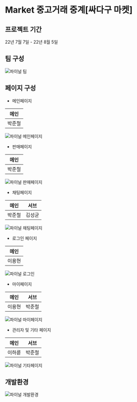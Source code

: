 # Market 중고거래 중계[싸다구 마켓]

## 프로젝트 기간
22년 7월 7일 - 22년 8월 5일

## 팀 구성

![파이널 팀](https://user-images.githubusercontent.com/98640331/187187613-5f213f9b-2e2b-480f-8fa0-d455793bd653.jpg)

## 페이지 구성

* 메인페이지

 메인 |
--- |
박준철 |
![파이널 메인페이지](https://user-images.githubusercontent.com/98640331/187187711-b014647d-4b0e-4292-8fbf-31cbe7a6d4c7.jpg)



* 판매페이지

 메인 |
--- |
박준철 |
![파이널 판매페이지](https://user-images.githubusercontent.com/98640331/187187799-7c2e4071-6581-4334-a5da-ec166de93ead.jpg)



* 채팅페이지

 메인 | 서브 |
--- | --- |
박준철 | 김성균 |
![파이널 채팅페이지](https://user-images.githubusercontent.com/98640331/187187954-78657fc1-ef45-43c5-a805-dc9163c70874.jpg)



* 로그인 페이지

 메인 |
--- |
이용현 |
![파이널 로그인](https://user-images.githubusercontent.com/98640331/187188047-21e46368-8bee-4d63-af1f-351b8b6b9342.jpg)



* 마이페이지

 메인 | 서브 |
--- | --- |
이용현 | 박준철 |
![파이널 마이페이지](https://user-images.githubusercontent.com/98640331/187188262-e653eba9-9b55-4d83-84bb-3d3048adfb54.jpg)



* 관리자 및 기타 페이지

 메인 | 서브 |
--- | --- |
이하륜 | 박준철 |
![파이널 기타페이지](https://user-images.githubusercontent.com/98640331/187188369-10ac3692-735c-41d4-ac58-999955e2e9b6.jpg)



## 개발환경

![파이널 개발환경](https://user-images.githubusercontent.com/98640331/187188469-6fdbe7e6-53a7-4920-91a8-c993cabd2345.JPG)


